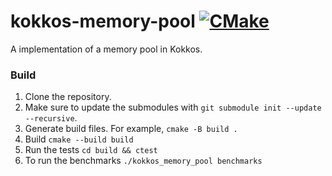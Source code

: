 # kokkos-memory-pool [![CMake](https://github.com/matthew-mccall/kokkos-memory-pool/actions/workflows/cmake.yml/badge.svg)](https://github.com/matthew-mccall/kokkos-memory-pool/actions/workflows/cmake.yml)
A implementation of a memory pool in Kokkos.

### Build
1. Clone the repository.
2. Make sure to update the submodules with `git submodule init --update --recursive`.
3. Generate build files. For example, `cmake -B build .`
4. Build `cmake --build build`
5. Run the tests `cd build && ctest`
6. To run the benchmarks `./kokkos_memory_pool benchmarks`
